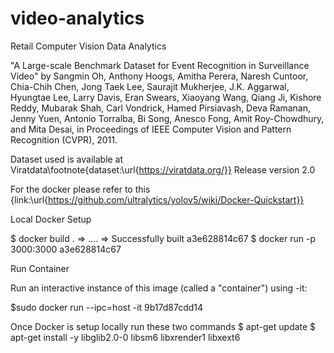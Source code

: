 # video-analytics
Retail Computer Vision Data Analytics

"A Large-scale Benchmark Dataset for Event Recognition in Surveillance Video" by Sangmin Oh, Anthony Hoogs, Amitha Perera, Naresh Cuntoor, Chia-Chih Chen, Jong Taek Lee, Saurajit Mukherjee, J.K. Aggarwal, Hyungtae Lee, Larry Davis, Eran Swears, Xiaoyang Wang, Qiang Ji, Kishore Reddy, Mubarak Shah, Carl Vondrick, Hamed Pirsiavash, Deva Ramanan, Jenny Yuen, Antonio Torralba, Bi Song, Anesco Fong, Amit Roy-Chowdhury, and Mita Desai, in Proceedings of IEEE Computer Vision and Pattern Recognition (CVPR), 2011.

Dataset used is available at Viratdata\footnote{dataset:\url{https://viratdata.org/}} Release version 2.0

For the docker please refer to this {link:\url{https://github.com/ultralytics/yolov5/wiki/Docker-Quickstart}}

Local Docker Setup

$ docker build .
=> ....
=> Successfully built a3e628814c67
$ docker run -p 3000:3000 a3e628814c67

Run Container

Run an interactive instance of this image (called a "container") using -it:

$sudo docker run --ipc=host -it 9b17d87cdd14

Once Docker is setup locally run these two commands
$ apt-get update
$ apt-get install -y libglib2.0-0 libsm6 libxrender1 libxext6
